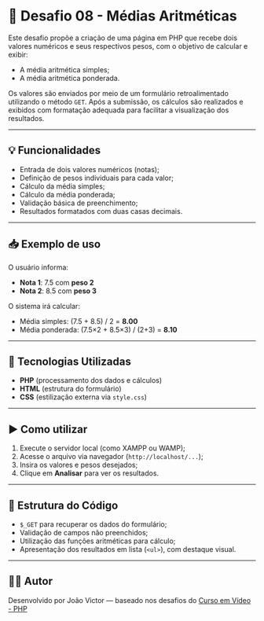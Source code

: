# 🧮 Desafio 08 - Médias Aritméticas

Este desafio propõe a criação de uma página em PHP que recebe dois valores numéricos e seus respectivos pesos, com o objetivo de calcular e exibir:

- A média aritmética simples;
- A média aritmética ponderada.

Os valores são enviados por meio de um formulário retroalimentado utilizando o método `GET`. Após a submissão, os cálculos são realizados e exibidos com formatação adequada para facilitar a visualização dos resultados.

---

## 💡 Funcionalidades

- Entrada de dois valores numéricos (notas);
- Definição de pesos individuais para cada valor;
- Cálculo da média simples;
- Cálculo da média ponderada;
- Validação básica de preenchimento;
- Resultados formatados com duas casas decimais.

---

## 📥 Exemplo de uso

O usuário informa:

- **Nota 1**: 7.5 com **peso 2**
- **Nota 2**: 8.5 com **peso 3**

O sistema irá calcular:

- Média simples: (7.5 + 8.5) / 2 = **8.00**
- Média ponderada: (7.5×2 + 8.5×3) / (2+3) = **8.10**

---

## 🧪 Tecnologias Utilizadas

- **PHP** (processamento dos dados e cálculos)
- **HTML** (estrutura do formulário)
- **CSS** (estilização externa via `style.css`)

---

## ▶️ Como utilizar

1. Execute o servidor local (como XAMPP ou WAMP);
2. Acesse o arquivo via navegador (`http://localhost/...`);
3. Insira os valores e pesos desejados;
4. Clique em **Analisar** para ver os resultados.

---

## 📎 Estrutura do Código

- `$_GET` para recuperar os dados do formulário;
- Validação de campos não preenchidos;
- Utilização das funções aritméticas para cálculo;
- Apresentação dos resultados em lista (`<ul>`), com destaque visual.

---

## 👨‍💻 Autor

Desenvolvido por João Victor — baseado nos desafios do [Curso em Vídeo - PHP](https://www.youtube.com/playlist?list=PLHz_AreHm4dlFPrCXCmd5g92860x_Pbr_)
